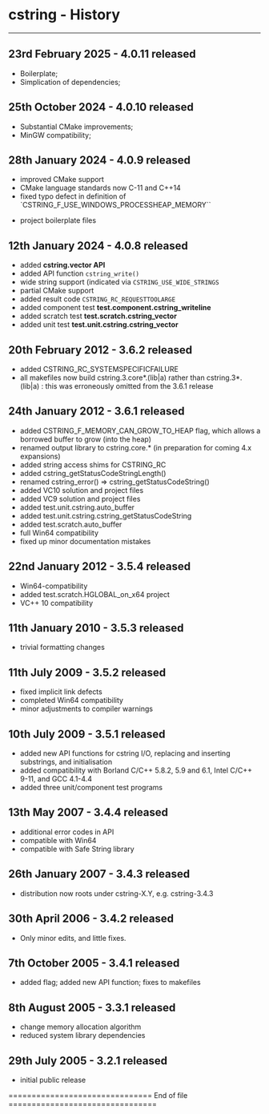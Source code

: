 # cstring - History <!-- omit in toc -->


----


23rd February 2025 - 4.0.11 released
------------------------------------

 * Boilerplate;
 * Simplication of dependencies;


25th October 2024 - 4.0.10 released
-----------------------------------

 * Substantial CMake improvements;
 * MinGW compatibility;


28th January 2024 - 4.0.9 released
-----------------------------------

 * improved CMake support
 * CMake language standards now C-11 and C++14
 * fixed typo defect in definition of `CSTRING_F_USE_WINDOWS_PROCESSHEAP_MEMORY``
 + project boilerplate files


12th January 2024 - 4.0.8 released
-----------------------------------

 * added **cstring.vector API**
 * added API function `cstring_write()`
 * wide string support (indicated via `CSTRING_USE_WIDE_STRINGS`
 * partial CMake support
 * added result code `CSTRING_RC_REQUESTTOOLARGE`
 * added component test **test.component.cstring_writeline**
 * added scratch test **test.scratch.cstring_vector**
 * added unit test **test.unit.cstring.cstring_vector**


20th February 2012 - 3.6.2 released
-----------------------------------

 * added CSTRING_RC_SYSTEMSPECIFICFAILURE
 * all makefiles now build cstring.3.core*.(lib|a) rather than cstring.3*.(lib|a) : this was erroneously omitted from the 3.6.1 release


24th January 2012 - 3.6.1 released
-----------------------------------

 * added CSTRING_F_MEMORY_CAN_GROW_TO_HEAP flag, which allows a borrowed buffer to grow (into the heap)
 * renamed output library to cstring.core.* (in preparation for coming 4.x expansions)
 * added string access shims for CSTRING_RC
 * added cstring_getStatusCodeStringLength()
 * renamed cstring_error() => cstring_getStatusCodeString()
 * added VC10 solution and project files
 * added VC9 solution and project files
 * added test.unit.cstring.auto_buffer
 * added test.unit.cstring.cstring_getStatusCodeString
 * added test.scratch.auto_buffer
 * full Win64 compatibility
 * fixed up minor documentation mistakes


22nd January 2012 - 3.5.4 released
----------------------------------

 * Win64-compatibility
 * added test.scratch.HGLOBAL_on_x64 project
 * VC++ 10 compatibility


11th January 2010 - 3.5.3 released
----------------------------------

 * trivial formatting changes


11th July 2009 - 3.5.2 released
-------------------------------

 * fixed implicit link defects
 * completed Win64 compatibility
 * minor adjustments to compiler warnings


10th July 2009 - 3.5.1 released
-------------------------------

 * added new API functions for cstring I/O, replacing and inserting substrings, and initialisation
 * added compatibility with Borland C/C++ 5.8.2, 5.9 and 6.1, Intel C/C++ 9-11, and GCC 4.1-4.4
 * added three unit/component test programs


13th May 2007 - 3.4.4 released
------------------------------

 * additional error codes in API
 * compatible with Win64
 * compatible with Safe String library


26th January 2007 - 3.4.3 released
----------------------------------

 * distribution now roots under cstring-X.Y, e.g. cstring-3.4.3


30th April 2006 - 3.4.2 released
--------------------------------

 * Only minor edits, and little fixes.


7th October 2005 - 3.4.1 released
---------------------------------

 * added flag; added new API function; fixes to makefiles


8th August 2005 - 3.3.1 released
--------------------------------

 * change memory allocation algorithm
 * reduced system library dependencies


29th July 2005 - 3.2.1 released
-------------------------------

 * initial public release


=============================== End of file ================================
